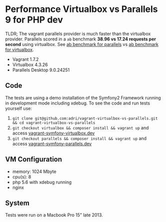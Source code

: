 Performance Virtualbox vs Parallels 9 for PHP dev
=================================================

TLDR; The vagrant parallels provider is much faster than the virtualbox provider.
Parallels scored in a `ab` benchmark **38.96 vs 17.24 requests per second** using virtualbox.
See [ab benchmark for parallels](https://github.com/adri/vagrant-virtualbox-vs-parallels/blob/comparison/ab_parallels.txt) 
vs [ab benchmark for virtualbox](https://github.com/adri/vagrant-virtualbox-vs-parallels/blob/comparison/ab_virtualbox.txt).

 * Vagrant 1.7.2
 * Virtualbox 4.3.26
 * Parallels Desktop 9.0.24251

## Code

The tests are using a demo installation of the Symfony2 Framework running in development mode including xdebug.
To see the code and run tests yourself use:

 1. `git clone git@github.com:adri/vagrant-virtualbox-vs-parallels.git && cd vagrant-virtualbox-vs-parallels`
 2. `git checkout virtualbox && composer install && vagrant up` and access [vagrant-symfony-virtualbox.dev](http://vagrant-symfony-virtualbox.dev)
 3. `git checkout parallels && composer install && vagrant up` and access [vagrant-symfony-parallels.dev](http://vagrant-symfony-parallels.dev)

## VM Configuration

 - memory: 1024 Mbyte
 - cpu(s): 8
 - php 5.6 with xdebug running
 - nginx

## System

Tests were run on a Macbook Pro 15" late 2013.
